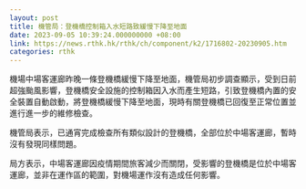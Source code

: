 ```yaml
---
layout: post
title: 機管局：登機橋控制箱入水短路致緩慢下降至地面
date: 2023-09-05 10:39:24.000000000 +08:00
link: https://news.rthk.hk/rthk/ch/component/k2/1716802-20230905.htm
categories: rthk
---
```


機場中場客運廊昨晚一條登機橋緩慢下降至地面，機管局初步調查顯示，受到日前超強颱風影響，登機橋安全設施的控制箱因入水而產生短路，引致登機橋內置的安全裝置自動啟動，將登機橋緩慢下降至地面，現時有關登機橋已回復至正常位置並進行進一步的維修檢查。

機管局表示，已通宵完成檢查所有類似設計的登機橋，全部位於中場客運廊，暫時沒有發現同樣問題。

局方表示，中場客運廊因疫情期間旅客減少而關閉，受影響的登機橋是位於中場客運廊，並非在運作區的範圍，對機場運作沒有造成任何影響。
